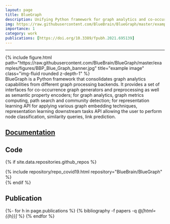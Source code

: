 ```yaml
---
layout: page
title: BlueGraph
description: Unifying Python framework for graph analytics and co-occurrence analysis
img: https://raw.githubusercontent.com/BlueBrain/BlueGraph/master/examples/figures/BBP_Blue_Graph_banner.jpg
importance: 1
category: work
publications: [https://doi.org/10.3389/fpubh.2021.695139]
---
```


---


<div class="row">
    <div class="col-sm mt-3 mt-md-0">
        {% include figure.html path="https://raw.githubusercontent.com/BlueBrain/BlueGraph/master/examples/figures/BBP_Blue_Graph_banner.jpg" title="example image" class="img-fluid rounded z-depth-1" %}
    </div>
    <div class="caption">
    BlueGraph is a Python framework that consolidates graph analytics capabilities from different graph processing backends. It provides a set of interfaces for co-occurrence graph generators and preprocessing as well as semantic property encoders; for graph analytics, graph metrics computing, path search and community detection; for representation learning API for applying various graph embedding techniques, representation learning downstream tasks API allowing the user to perform node classification, similarity queries, link prediction.
    </div>
    
</div>


## [Documentation](https://bluegraph.readthedocs.io)

## Code 

{% if site.data.repositories.github_repos %}
<div class="repositories d-flex flex-wrap flex-md-row flex-column justify-content-between align-items-center">
    {% include repository/repo_covid19.html repository="BlueBrain/BlueGraph" %}
</div>
{% endif %}

## Publication 

<div class="publications">

{%- for h in page.publications %}
  {% bibliography -f papers -q @*[html={{h}}]* %}
{% endfor %}

</div>
